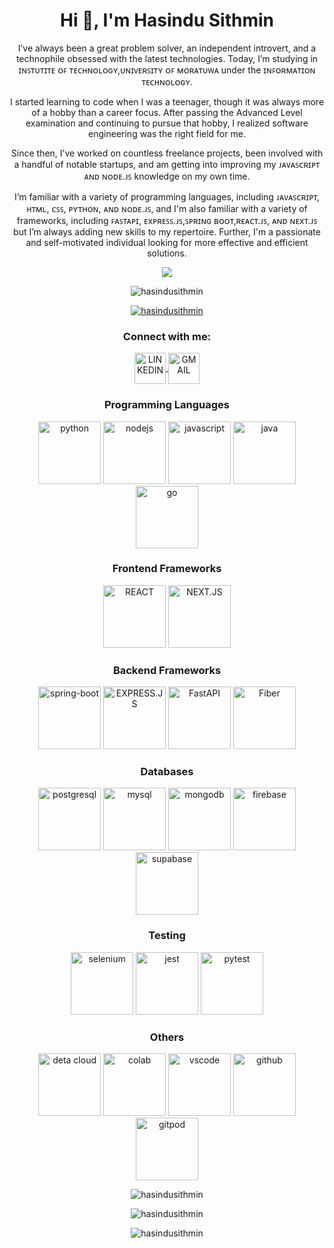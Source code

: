 <h1 align="center">Hi 👋, I'm Hasindu Sithmin</h1>
<p align="center"> I’ve always been a great problem solver, an independent introvert, and a technophile obsessed with the latest technologies. Today, I’m studying in ɪɴꜱᴛᴜᴛɪᴛᴇ ᴏꜰ ᴛᴇᴄʜɴᴏʟᴏɢʏ,ᴜɴɪᴠᴇʀꜱɪᴛʏ ᴏꜰ ᴍᴏʀᴀᴛᴜᴡᴀ under the ɪɴꜰᴏʀᴍᴀᴛɪᴏɴ ᴛᴇᴄʜɴᴏʟᴏɢʏ. </p>
<p align="center"> I started learning to code when I was a teenager, though it was always more of a hobby than a career focus. After passing the Advanced Level examination and continuing to pursue that hobby, I realized software engineering was the right field for me. </p>
<p align="center"> Since then, I’ve worked on countless freelance projects, been involved with a handful of notable startups, and am getting into improving my ᴊᴀᴠᴀꜱᴄʀɪᴘᴛ ᴀɴᴅ ɴᴏᴅᴇ.ᴊꜱ knowledge on my own time. </p>
<p align="center"> I’m familiar with a variety of programming languages, including ᴊᴀᴠᴀꜱᴄʀɪᴘᴛ, ʜᴛᴍʟ, ᴄꜱꜱ, ᴘʏᴛʜᴏɴ, ᴀɴᴅ ɴᴏᴅᴇ.ᴊꜱ, and I'm also familiar with a variety of frameworks, including ꜰᴀꜱᴛᴀᴘɪ, ᴇxᴘʀᴇꜱꜱ.ᴊꜱ,ꜱᴘʀɪɴɢ ʙᴏᴏᴛ,ʀᴇᴀᴄᴛ.ᴊꜱ, ᴀɴᴅ ɴᴇxᴛ.ᴊꜱ but I’m always adding new skills to my repertoire. Further, I'm a passionate and self-motivated individual looking for more effective and efficient solutions. </p>
<p align="center">
<img src="https://i.ibb.co/54c8cDx/1663156760981.jpg"  />
</p>
<p align="center">
<img src="https://komarev.com/ghpvc/?username=hasindusithmin&label=Profile%20views&color=0e75b6&style=flat" alt="hasindusithmin" />
</p>
<p align="center">
<a href="https://github.com/ryo-ma/github-profile-trophy">
<img src="https://github-profile-trophy.vercel.app/?username=hasindusithmin" alt="hasindusithmin" />
</a>
</p>
<h3 align="center">Connect with me:</h3>
<p align="center">
<a href="https://linkedin.com/in/hasindu sithmin" target="blank">
<img align="center" src="https://cdn.jsdelivr.net/gh/devicons/devicon/icons/linkedin/linkedin-original.svg" alt="LINKEDIN" height="50" width="50" />
</a>
<a href="mailto:hasindusithmin64@gmail.com" target="blank">
<img align="center" src="https://www.google.com/gmail/about/static-2.0/images/logo-gmail.png?fingerprint=c2eaf4aae389c3f885e97081bb197b97" alt="GMAIL" height="50" width="50" />
</a>
</p>
<h3 align="center">Programming Languages</h3>
<p align="center">
<img src="https://cdn.jsdelivr.net/gh/devicons/devicon/icons/python/python-original-wordmark.svg" alt="python" width="100" height="100" />
<img src="https://cdn.jsdelivr.net/gh/devicons/devicon/icons/nodejs/nodejs-original-wordmark.svg" alt="nodejs" width="100" height="100" />
<img src="https://cdn.jsdelivr.net/gh/devicons/devicon/icons/javascript/javascript-original.svg" alt="javascript" width="100" height="100" />
<img src="https://cdn.jsdelivr.net/gh/devicons/devicon/icons/java/java-original-wordmark.svg" alt="java" width="100" height="100" />
<img src="https://cdn.jsdelivr.net/gh/devicons/devicon/icons/go/go-original-wordmark.svg" alt="go" width="100" height="100" />
</p>
<h3 align="center">Frontend Frameworks</h3>
<p align="center">
<img src="https://cdn.jsdelivr.net/gh/devicons/devicon/icons/react/react-original-wordmark.svg" alt="REACT" width="100" height="100" />
<img src="https://cdn.jsdelivr.net/gh/devicons/devicon/icons/nextjs/nextjs-original-wordmark.svg" alt="NEXT.JS" width="100" height="100" />    
</p>
<h3 align="center">Backend Frameworks</h3>
<p align="center">
<img src="https://cdn.jsdelivr.net/gh/devicons/devicon/icons/spring/spring-plain-wordmark.svg" alt="spring-boot" width="100" height="100"/>
<img src="https://cdn.jsdelivr.net/gh/devicons/devicon/icons/express/express-original.svg" alt="EXPRESS.JS" width="100" height="100"/>
<img src="https://cdn.jsdelivr.net/gh/devicons/devicon/icons/fastapi/fastapi-original-wordmark.svg" alt="FastAPI" width="100" height="100"/>
<img src="https://gofiber.io/assets/images/logo.svg" alt="Fiber" width="100" height="100"/>
</p>
<h3 align="center">Databases</h3>
<p align="center">
<img src="https://cdn.jsdelivr.net/gh/devicons/devicon/icons/postgresql/postgresql-original-wordmark.svg" alt="postgresql" width="100" height="100"/>
<img src="https://cdn.jsdelivr.net/gh/devicons/devicon/icons/mysql/mysql-original-wordmark.svg" alt="mysql" width="100" height="100"/>
<img src="https://cdn.jsdelivr.net/gh/devicons/devicon/icons/mongodb/mongodb-original-wordmark.svg" alt="mongodb" width="100" height="100" />
<img src="https://cdn.jsdelivr.net/gh/devicons/devicon/icons/firebase/firebase-plain-wordmark.svg" alt="firebase" width="100" height="100"/>
<img src="https://miro.medium.com/max/720/1*xOqCfciF90c8nH0HhMpapQ.webp" alt="supabase" width="100" height="100"/>
</p>
<h3 align="center">Testing</h3>
<p align="center">
<img src="https://cdn.jsdelivr.net/gh/devicons/devicon/icons/selenium/selenium-original.svg" alt="selenium" width="100" height="100"/>
<img src="https://cdn.jsdelivr.net/gh/devicons/devicon/icons/jest/jest-plain.svg" alt="jest" width="100" height="100" title="Jest"/>
<img src="https://cdn.jsdelivr.net/gh/devicons/devicon/icons/pytest/pytest-original-wordmark.svg" alt="pytest" width="100" height="100"/>
</p>
<h3 align="center">Others</h3>
<p align="center">
<img src="https://www.deta.sh/dist/images/favicon.png" alt="deta cloud" width="100" height="100" title="Deta Cloud"/>
<img src="https://colab.research.google.com/img/colab_favicon_256px.png" alt="colab" width="100" height="100"/>
<img src="https://cdn.jsdelivr.net/gh/devicons/devicon/icons/vscode/vscode-original.svg" alt="vscode" width="100" height="100"/>
<img src="https://cdn.jsdelivr.net/gh/devicons/devicon/icons/github/github-original-wordmark.svg" alt="github" width="100" height="100"/>
<img src="https://www.gitpod.io/favicon192.png" title="gitpod" alt="gitpod" width="100" height="100"/>
</p>
<p align="center">
<img  src="https://github-readme-stats.vercel.app/api/top-langs?username=hasindusithmin&show_icons=true&locale=en&layout=compact" alt="hasindusithmin" />
</p>
<p align="center">
<img src="https://github-readme-stats.vercel.app/api?username=hasindusithmin&show_icons=true&locale=en" alt="hasindusithmin" />
</p>
<p align="center" >
<img src="https://github-readme-streak-stats.herokuapp.com/?user=hasindusithmin&" alt="hasindusithmin" />
</p>
